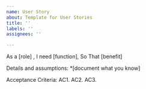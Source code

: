 ```yaml
---
name: User Story
about: Template for User Stories
title: ''
labels: ''
assignees: ''

---
```


As a [role] ,
I need [function],
 So That [benefit]

Details and assumptions:
*[document what you know]

Acceptance Criteria:
AC1.
AC2. 
AC3.
